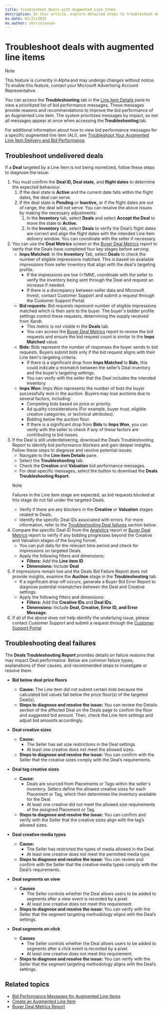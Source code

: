 ```yaml
---
title: Troubleshoot Deals with Augmented Line Items 
description: In this article, explore detailed steps to troubleshoot deals with Augmented Line Item (ALI).
ms.date: 02/23/2025
ms.author: shsrinivasan
---
```


# Troubleshoot deals with augmented line items 

> [!NOTE]
> This feature is currently in Alpha and may undergo changes without notice. To enable this feature, contact your Microsoft Advertising Account Representative. 

You can access the **Troubleshooting** tab in the [Line item Details](view-line-item-details.md) pane to view a prioritized list of bid performance messages. These messages provide reasons and recommendations to improve the bid performance of an Augmented Line item. The system prioritizes messages by impact, so not all messages appear at once when accessing the **Troubleshooting** tab. 

For additional information about how to view bid performance messages for a specific augmented line item (ALI), see [Troubleshoot Your Augmented Line Item Delivery and Bid Performance](troubleshoot-your-augmented-line-item-delivery-and-bid-performance.md).

## Troubleshoot undelivered deals 
If a **Deal** targeted by a Line Item is not being monetized, follow these steps to diagnose the issue: 

1. You must confirm the **Deal ID, Deal state,** and **flight dates** to determine the expected behaviour. 
    1. If the deal state is **Active** and the current date falls within the flight dates, the deal can serve.  
    1. If the deal state is **Pending** or **Inactive,** or if the flight dates are out of range, the deal will not serve. You can resolve the above issues by making the necessary adjustments: 
        1. In the **Inventory** tab, select **Deals** and select **Accept the Deal** to move the state to **Active.**
        1. In the **Inventory** tab, select **Deals** to verify the Deal’s flight dates are correct and align the flight dates with the intended Line item delivery window. You can coordinate with the seller if necessary. 
1. You can use the **Deal Metrics** screen or the [Buyer Deal Metrics](buyer-deal-metrics.md) report to verify that the Deals have completed four key stages before serving: 
    - **Imps Matched:** In the **Inventory** Tab, select **Deals** to check the number of eligible impressions matched. This is based on available impressions from seller inventory that align with the deal's targeting profile. 
        - If the impressions are low (<1MM), coordinate with the seller to verify the inventory being sent through the Deal and request an increase if needed. 
        - If there is a discrepancy between seller data and Microsoft Invest, contact Customer Support and submit a request through the Customer Support Portal. 
    - **Bid requests:** Bid requests represent number of eligible impressions matched which is then sent to the buyer. The buyer's bidder profile settings control these requests, determining the supply received from Xandr. 
        - This metric is not visible in the **Deals** tab. 
        - You can access the [Buyer Deal Metrics](buyer-deal-metrics.md) report to review the bid requests and ensure the bid request count is similar to the **Imps Matched** value. 
    - **Bids:** Bids represent the number of responses the buyer sends to bid requests. Buyers submit bids only if the bid request aligns with their Line item's targeting criteria.
        - If there is a significant drop from **Imps Matched** to **Bids**, this could indicate a mismatch between the seller’s Deal inventory and the buyer’s targeting settings. 
        - You can verify with the seller that the Deal includes the intended inventory. 
    - **Imps Won:** Imps Won represents the number of bids the buyer successfully won in the auction. Buyers may lose auctions due to several factors, including: 
        - Competing bids based on price or priority. 
        - Ad quality considerations (For example, buyer trust, eligible creative categories, or technical attributes).
        - Bidding below the auction floor.
        - If there is a significant drop from **Bids** to **Imps Won**, you can verify with the seller to check if any of these factors are contributing to bid losses. 
1. If the Deal is still underdelivering, download the Deals Troubleshooting Report to identify bid performance blockers and gain deeper insights. Follow these steps to diagnose and resolve potential issues: 
    - Navigate to the **Line item Details** pane. 
    - Select the **Troubleshooting** tab. 
    - Check the **Creative** and **Valuation** bid performance messages. 
    - For deal-specific messages, select the button to download the **Deals Troubleshooting Report**. 
    > [!NOTE]
    > Failures in the Line item stage are expected, as bid requests blocked at this stage do not fall under the targeted Deals.
    - Verify if there are any blockers in the **Creative** or **Valuation** stages related to Deals. 
    - Identify the specific Deal IDs associated with errors. For more information, refer to the [Troubleshooting Deal failures](#troubleshooting-deal-failures) section below. 
1. Compare the specific Deal ID from the [Analytics](network-analytics-report.md) report or [Buyer Deal Metrics](buyer-deal-metrics.md) report to verify if any bidding progresses beyond the Creative and Valuation stages of the buying funnel. 
    - You can pull data for the relevant time period and check for impressions on targeted Deals. 
    - Apply the following filters and dimensions: 
        - **Filters:** Add the **Line item ID** 
        - **Dimensions:** Include **Deal**
1. If impressions remain low and the Deals Bid Failure Report does not provide insights, examine the **Auction** stage in the **Troubleshooting** tab.
    - If a significant drop-off occurs, generate a Buyer Bid Error Report to diagnose potential mismatches between the Deal and Creative settings.
    - Apply the following filters and dimensions: 
        - **Filters:** Add the **Creative IDs** and **Deal IDs.**
        - **Dimensions:** Include **Deal, Creative, Error ID, and Error Message.**  
1. If all of the above does not help identify the underlying issue, please contact Customer Support and submit a request through the [Customer Support Portal](https://help.xandr.com/)

## Troubleshooting deal failures
The **Deals Troubleshooting Report** provides details on failure reasons that may impact Deal performance. Below are common failure types, explanations of their causes, and recommended steps to investigate or resolve them. 
- **Bid below deal price floors** 
    - **Cause:** The Line item did not submit certain bids because the calculated bid values fall below the price floor(s) of the targeted Deal(s). 
    - **Steps to diagnose and resolve the issue:** You can review the Details section of the affected Deal on the Deals page to confirm the floor and suggested bid amount. Then, check the Line item settings and adjust bid amounts accordingly. 

- **Deal creative sizes** 
    - **Cause:**
        - The Seller has set size restrictions in the Deal settings.  
        - At least one creative does not meet the allowed sizes. 
    - **Steps to diagnose and resolve the issue:** You can confirm with the Seller that the creative sizes comply with the Deal’s requirements.

- **Deal tag creative sizes**
    - **Cause:**    
        - Deals are sourced from Placements or Tags within the seller's inventory. Sellers define the allowed creative sizes for each Placement or Tag, which then determines the inventory available for the Deal.  
        - At least one creative did not meet the allowed size requirements of the assigned Placement or Tag. 
    - **Steps to diagnose and resolve the issue:** You can confirm and verify with the Seller that the creative sizes align with the tag’s allowed sizes. 

- **Deal creative media types** 
    - **Cause:**
        - The Seller has restricted the types of media allowed in the Deal.  
        - At least one creative does not meet the permitted media type. 
    - **Steps to diagnose and resolve the issue:** You can review and confirm with the Seller that the creative media types comply with the Deal’s requirements. 

- **Deal segments on view**
    - **Causes**
        - The Seller controls whether the Deal allows users to be added to segments after a view event is recorded by a pixel.  
        - At least one creative does not meet this requirement.  
    - **Steps to diagnose and resolve the issue:** You can verify with the Seller that the segment targeting methodology aligns with the Deal’s settings. 

- **Deal segments on click**
    - **Causes**
        - The Seller controls whether the Deal allows users to be added to segments after a click event is recorded by a pixel.  
        - At least one creative does not meet this requirement. 
    - **Steps to diagnose and resolve the issue:** You can verify with the Seller that the segment targeting methodology aligns with the Deal’s settings. 
 

## Related topics

- [Bid Performance Messages for Augmented Line Items](bid-performance-messages-for-augmented-line-items.md)
- [Create an Augmented Line Item](create-an-augmented-line-item-ali.md)
- [Buyer Deal Metrics Report](buyer-deal-metrics.md)
